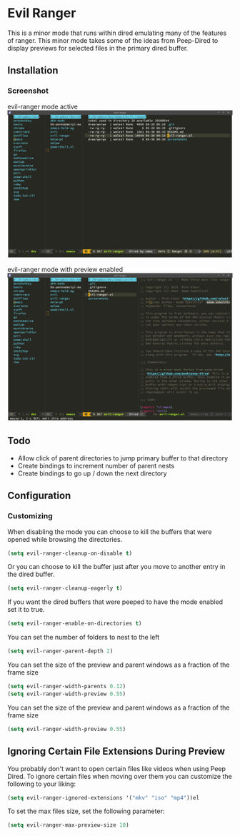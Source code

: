 # Evil Ranger

This is a minor mode that runs within dired emulating many of the features of
ranger. This minor mode takes some of the ideas from Peep-Dired to display
previews for selected files in the primary dired buffer.

## Installation

<!-- Once you have setup [Melpa](http://melpa.milkbox.net/#/getting-started) you can -->
<!-- use `package-install` command to install Evil Ranger. The package name is `evil-ranger`. -->

### Screenshot

evil-ranger mode active
![Ranger Mode Active](screenshots/evil-ranger.png) 

evil-ranger mode with preview enabled
![Ranger Mode Active](screenshots/evil-ranger-preview.png) 

## Todo

* Allow click of parent directories to jump primary buffer to that directory
* Create bindings to increment number of parent nests
* Create bindings to go up / down the next directory

## Configuration

### Customizing

When disabling the mode you can choose to kill the buffers that were opened while browsing the directories.
```el
(setq evil-ranger-cleanup-on-disable t)
```

Or you can choose to kill the buffer just after you move to another entry in the dired buffer.
```el
(setq evil-ranger-cleanup-eagerly t)
```

If you want the dired buffers that were peeped to have the mode enabled set it to true.
```el
(setq evil-ranger-enable-on-directories t)
```

You can set the number of folders to nest to the left
```el
(setq evil-ranger-parent-depth 2)
```

You can set the size of the preview and parent windows as a fraction of the
frame size
```el
(setq evil-ranger-width-parents 0.12)
(setq evil-ranger-width-preview 0.55)
```

You can set the size of the preview and parent windows as a fraction of the
frame size
```el
(setq evil-ranger-width-preview 0.55)
```

## Ignoring Certain File Extensions During Preview

You probably don't want to open certain files like videos when using Peep Dired. To ignore certain files when moving over them you can customize the following to your liking:

```el
(setq evil-ranger-ignored-extensions '("mkv" "iso" "mp4"))el
```

To set the max files size, set the following parameter:

```el
(setq evil-ranger-max-preview-size 10)
```


